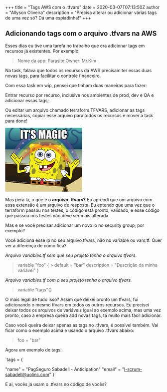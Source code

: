 +++
title = "Tags AWS com o .tfvars"
date = 2020-03-07T07:13:50Z
author = "Allyson Oliveira"
description = "Precisa alterar ou adicionar várias tags de uma vez só? Dá uma espiadinha!"
+++

## Adicionando tags com o arquivo .tfvars na AWS

Esses dias eu tive uma tarefa no trabalho que era adicionar tags em recursos já existentes. Por exemplo:
>Nome da app: Parasite
	Owner: Mr.Kim
  
  Na task, falava que todos os recursos da AWS precisam ter essas duas novas tags, para  facilitar o controle financeiro.

Com essa task em wip, pensei que tinham duas maneiras para fazer:

 Entrar recurso por recurso, inclusive nos ambientes de prod, dev e QA e adicionar essas tags;

Ou editar um arquivo chamado terraform.TFVARS, adicionar as tags necessárias, copiar esse arquivo para todos os recursos e mover a task para done!

![enter image description here](/static/img/magic.jpeg)

Mas pera lá, o que é o **arquivo .tfvars?**
Eu aprendi que um arquivo com essa extensão é um arquivo de resposta. Eu entendo que uma vez que o terraform passou nos testes, o código está pronto, validado, e esse código que passou nos testes não deve ser mais alterada.

Mas e se você precisar adicionar um novo ip no security group, por exemplo?

Você adiciona esse ip no seu arquivo tfvars, não no variable ou vars.tf. Quer ver a diferença de como fica?

*Arquivo variables.tf sem que seu projeto tenha o arquivo tfvars.*

> variable "foo" {
	> default = "bar"
	description = "Descrição da minha variável"
	}
			
*Arquivo variables.tf com o seu projeto tenha o arquivo tfvars.*

 > variable "tags"{}
 
O mais legal de tudo isso? Assim que deixei pronto um tfvars, fui adicionando o mesmo tfvars em todos os outros recursos. Eu precisei deixar todos os arquivos de variáveis igual ao exemplo acima, mas uma vez pronto, caso a empresa queira add novas tags, tá muito mais fácil adicionar.

Caso você queira deixar apenas as tags no .tfvars, é possível também. Vai ficar como o exemplo acima e usando o arquivo .tfvars abaixo:

> foo = "bar"  

Agora um exemplo de tags:

`tags = {

  "name"               = "PagSeguro Sabadell - Anticipation"
  "email"              = "l-scrum-sabadell@uolinc.com"
}`

E ai, vocês já usam o .tfvars no código de vocês? 
